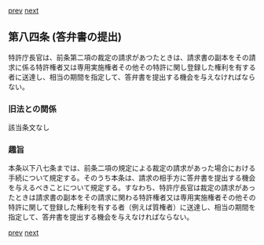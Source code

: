[prev](/specific/markdowns/特許法/110_Mp-Ch_4-Se_1-At_83.md)
[next](/specific/markdowns/特許法/112_Mp-Ch_4-Se_1-At_84_2.md)
## 第八四条 (答弁書の提出)
特許庁長官は、前条第二項の裁定の請求があつたときは、請求書の副本をその請求に係る特許権者又は専用実施権者その他その特許に関し登録した権利を有する者に送達し、相当の期間を指定して、答弁書を提出する機会を与えなければならない。


### 旧法との関係
該当条文なし

### 趣旨
本条以下八七条までは、前条二項の規定による裁定の請求があった場合における手続について規定する。そのうち本条は、請求の相手方に答弁書を提出する機会を与えるべきことについて規定する。すなわち、特許庁長官は裁定の請求があったときは請求書の副本をその請求に関わる特許権者又は専用実施権者その他その特許に関して登録した権利を有する者（例えば質権者）に送達し、相当の期間を指定して、答弁書を提出する機会を与えなければならない。


[prev](/specific/markdowns/特許法/110_Mp-Ch_4-Se_1-At_83.md)
[next](/specific/markdowns/特許法/112_Mp-Ch_4-Se_1-At_84_2.md)